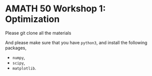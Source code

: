 # AMATH 50 Workshop 1: Optimization

Please git clone all the materials

And please make sure that you have `python3`, and install the following packages,

* `numpy`,
* `scipy`,
* `matplotlib`.
